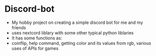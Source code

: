 # Discord-bot
- My hobby project on creating a simple discord bot for me and my friends
- uses nextcord liblary with some other typical python liblaries
- It has some functions as:
- coinflip, help command, getting color and its values from rgb, various uses of APIs for games
